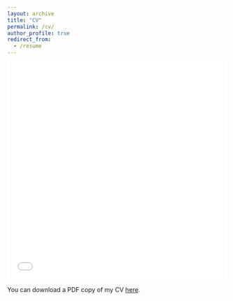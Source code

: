 ```yaml
---
layout: archive
title: "CV"
permalink: /cv/
author_profile: true
redirect_from:
  - /resume
---
```


<iframe src="/files/pdf/resume_elias_ramzi.pdf" width="100%" height="500" frameborder="no" border="0" marginwidth="0" marginheight="0"></iframe>

You can download a PDF copy of my CV [here](/files/pdf/resume_elias_ramzi.pdf).
